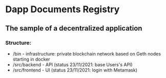 # Dapp Documents Registry

## The sample of a decentralized application

### Structure:
- /bin - infrastructure: private blockchain network based on Geth nodes starting in docker
- /src/backend - API (status 23/11/2021: base Users's API)
- /src/frontend - UI (status 23/11/2021: login with Metamask)
